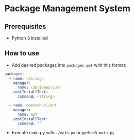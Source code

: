 # Package Management System

## Prerequisites

- Python 3 installed

## How to use

- Add desired packages into `packages.yml` with this format:

```yml
packages:
  - name: <string>
    manager:
      name: (apt|snap|yum)
    postInstallTest:
      command: <string>

  - name: openssh-client
    manager:
      name: apt
    postInstallTest:
      command: ""
```

- Execute main.py with
  `./main.py`
  or
  `python3 main.py`
